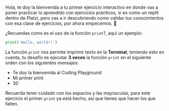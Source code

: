 Hola, te doy la bienvenida a tu primer ejercicio interactivo en donde vas a poner practicar lo aprendido con ejercicios prácticos, si es como un replit dentro de Platzi, pero vas a ir descubriendo como validar tus conocimientos con esa clase de ejercicios, por ahora empecemos. 💪

¿Recuerdas como es el uso de la función `print`?, aquí un ejemplo:

```py
print('Hello, world!!')
``` 

La función `print` nos permite imprimir texto en la **Terminal**, teniendo esto en cuenta, tu desafío es ejecutar **3 veces** la función `print` en el siguiente orden con los siguientes mensajes:

- Te doy la bienvenida al Coding Playground
- Mi primer print
- 30

Recuerda tener cuidado con los espacios y las mayúsculas, para este ejercicio el primer `print` ya está hecho, así que tienes que hacer los que falten.